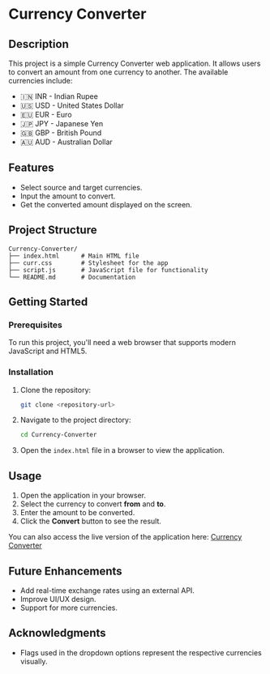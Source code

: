 # Currency Converter

## Description

This project is a simple Currency Converter web application. It allows users to convert an amount from one currency to another. The available currencies include:

- 🇮🇳 INR - Indian Rupee
- 🇺🇸 USD - United States Dollar
- 🇪🇺 EUR - Euro
- 🇯🇵 JPY - Japanese Yen
- 🇬🇧 GBP - British Pound
- 🇦🇺 AUD - Australian Dollar

## Features

- Select source and target currencies.
- Input the amount to convert.
- Get the converted amount displayed on the screen.

## Project Structure

```
Currency-Converter/
├── index.html      # Main HTML file
├── curr.css        # Stylesheet for the app
├── script.js       # JavaScript file for functionality
└── README.md       # Documentation
```

## Getting Started

### Prerequisites

To run this project, you'll need a web browser that supports modern JavaScript and HTML5.

### Installation

1. Clone the repository:
   ```bash
   git clone <repository-url>
   ```
2. Navigate to the project directory:
   ```bash
   cd Currency-Converter
   ```
3. Open the `index.html` file in a browser to view the application.

## Usage

1. Open the application in your browser.
2. Select the currency to convert **from** and **to**.
3. Enter the amount to be converted.
4. Click the **Convert** button to see the result.

You can also access the live version of the application here:
[Currency Converter](https://viresh3104.github.io/Currency_Converter/)

## Future Enhancements

- Add real-time exchange rates using an external API.
- Improve UI/UX design.
- Support for more currencies.

## Acknowledgments

- Flags used in the dropdown options represent the respective currencies visually.

